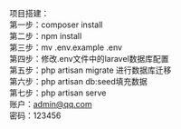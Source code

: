 
项目搭建：<br>
	第一步：composer install <br>
	第二步：npm install <br>
	第三步：mv .env.example .env<br>
	第四步：修改.env文件中的laravel数据库配置<br>
	第五步：php artisan migrate 进行数据库迁移<br>
        第六步：php artisan db:seed填充数据<br>
	第七步：php artisan serve<br>
        账户：admin@qq.com<br>
	密码：123456<br>
